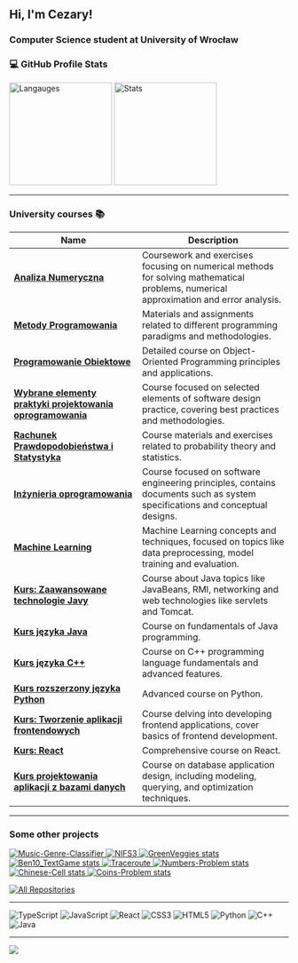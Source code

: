 <h2 align="left">Hi, I'm Cezary!</h1>
<h3 align="left">Computer Science student at University of Wrocław</h3>

<div align=left>

<h3>💻 GitHub Profile Stats</h3>
<img src="https://github-readme-stats.vercel.app/api/top-langs/?username=czarekmilek&theme=omni&hide_border=true&include_all_commits=true&count_private=true&layout=compact" alt="Langauges" height="185"/>
<!--
<img src="https://github-readme-streak-stats.herokuapp.com/?user=czarekmilek&theme=omni&hide_border=true&include_all_commits=true&count_private=false&layout=compact" alt="Commits" height="185"/>
-->
<img src="https://github-readme-stats.vercel.app/api?username=czarekmilek&theme=omni&hide_border=true&include_all_commits=true&count_private=false&layout=compact" alt="Stats" height="185" />

---

<h3 align="left">University courses 📚</h3>

| **Name** | **Description** |
|----------|-----------------|
| **[Analiza Numeryczna](https://github.com/czarekmilek/UWR/tree/main/Analiza%20Numeryczna)** | Coursework and exercises focusing on numerical methods for solving mathematical problems, numerical approximation and error analysis. |
| **[Metody Programowania](https://github.com/czarekmilek/UWR/tree/main/Metody%20Programowania)** | Materials and assignments related to different programming paradigms and methodologies. |
| **[Programowanie Obiektowe](https://github.com/czarekmilek/UWR/tree/main/Programowanie%20Obiektowe)** | Detailed course on Object-Oriented Programming principles and applications. |
| **[Wybrane elementy praktyki projektowania oprogramowania](https://github.com/czarekmilek/UWR/tree/main/Wybrane%20elementy%20praktyki%20projektowania%20oprogramowania)** | Course focused on selected elements of software design practice, covering best practices and methodologies. |
| **[Rachunek Prawdopodobieństwa i Statystyka](https://github.com/czarekmilek/UWR/tree/main/Rachunek%20Prawdopodobie%C5%84stwa%20i%20Statystyka)** | Course materials and exercises related to probability theory and statistics. |
| **[Inżynieria oprogramowania](https://github.com/czarekmilek/UWR/tree/main/In%C5%BCynieria%20Oprogramowania)** | Course focused on software engineering principles, contains documents such as system specifications and conceptual designs. |
| **[Machine Learning](https://github.com/czarekmilek/UWR/tree/main/Machine%20Learning)** | Machine Learning concepts and techniques, focused on topics like data preprocessing, model training and evaluation. |
| **[Kurs: Zaawansowane technologie Javy](https://github.com/czarekmilek/UWR/tree/main/Kurs%20Zaawansowany%20Java)** | Course about Java topics like JavaBeans, RMI, networking and web technologies like servlets and Tomcat. |
| **[Kurs języka Java](https://github.com/czarekmilek/UWR/tree/main/Kurs%20Java)** | Course on fundamentals of Java programming. |
| **[Kurs języka C++](https://github.com/czarekmilek/UWR/tree/main/Kurs%20j%C4%99zyka%20C%2B%2B)** | Course on C++ programming language fundamentals and advanced features. |
| **[Kurs rozszerzony języka Python](https://github.com/czarekmilek/UWR/tree/main/Kurs%20rozszerzony%20j%C4%99zyka%20Python)** | Advanced course on Python. |
| **[Kurs: Tworzenie aplikacji frontendowych](https://github.com/czarekmilek/UWR/tree/main/Kurs%20tworzenia%20aplikacj%20frontendowych)** | Course delving into developing frontend applications, cover basics of frontend development. |
| **[Kurs: React](https://github.com/czarekmilek/UWR/tree/main/Kurs%20React)** | Comprehensive course on React. |
| **[Kurs projektowania aplikacji z bazami danych](https://github.com/czarekmilek/UWR/tree/main/Kurs%20projektowania%20aplikacji%20z%20bazami%20danych)** | Course on database application design, including modeling, querying, and optimization techniques. |

</div>


---

<h3 align="left">Some other projects</h3>

<div class="grid-container">
  <a href="https://github.com/czarekmilek/Music-Genre-Classifier">
    <img src="https://github-readme-stats.vercel.app/api/pin/?username=czarekmilek&repo=Music-Genre-Classifier&theme=omni&hide_border=true&include_all_commits=true&count_private=true&layout=compact" alt="Music-Genre-Classifier">
  </a>
  <a href="https://github.com/czarekmilek/NIFS3">
    <img src="https://github-readme-stats.vercel.app/api/pin/?username=czarekmilek&repo=NIFS3&theme=omni&hide_border=true&include_all_commits=true&count_private=false&layout=compact" alt="NIFS3">
  </a>
  <a href="https://github.com/czarekmilek/GreenVeggies">
    <img src="https://github-readme-stats.vercel.app/api/pin/?username=czarekmilek&repo=GreenVeggies&theme=omni&hide_border=true&include_all_commits=true&count_private=false&layout=compact&width=500&height=120" alt="GreenVeggies stats">
  </a>
    <a href="https://github.com/czarekmilek/Ben10_TextGame">
    <img src="https://github-readme-stats.vercel.app/api/pin/?username=czarekmilek&repo=Ben10_TextGame&theme=omni&hide_border=true&include_all_commits=true&count_private=false&layout=compact" alt="Ben10_TextGame stats">
  </a>
  <a href="https://github.com/czarekmilek/Traceroute">
    <img src="https://github-readme-stats.vercel.app/api/pin/?username=czarekmilek&repo=Traceroute&theme=omni&hide_border=true&include_all_commits=true&count_private=false&layout=compact" alt="Traceroute">
  </a>
  <a href="https://github.com/czarekmilek/Numbers-Problem">
    <img src="https://github-readme-stats.vercel.app/api/pin/?username=czarekmilek&repo=Numbers-Problem&theme=omni&hide_border=true&include_all_commits=true&count_private=false&layout=compact" alt="Numbers-Problem stats">
  </a>
    <a href="https://github.com/czarekmilek/Chinese-Cell">
    <img src="https://github-readme-stats.vercel.app/api/pin/?username=czarekmilek&repo=Chinese-Cell&theme=omni&hide_border=true&include_all_commits=true&count_private=false&layout=compact" alt="Chinese-Cell stats">
  </a>
    <a href="https://github.com/czarekmilek/Coins-Problem">
    <img src="https://github-readme-stats.vercel.app/api/pin/?username=czarekmilek&repo=Coins-Problem&theme=omni&hide_border=true&include_all_commits=true&count_private=false&layout=compact" alt="Coins-Problem stats">
  </a>
</div>

<a href="https://github.com/czarekmilek?tab=repositories"><img alt="All Repositories" title="All Repositories" src="https://custom-icon-badges.demolab.com/badge/-All%20Repos-1F222E?style=for-the-badge&logoColor=pink&logo=repo"/></a>


---
![TypeScript](https://img.shields.io/badge/typescript-%23007ACC.svg?style=for-the-badge&logo=typescript&logoColor=white)
![JavaScript](https://img.shields.io/badge/javascript-%23323330.svg?style=for-the-badge&logo=javascript&logoColor=%23F7DF1E) 
![React](https://img.shields.io/badge/react-%2320232a.svg?style=for-the-badge&logo=react&logoColor=%2361DAFB) 
![CSS3](https://img.shields.io/badge/css3-%231572B6.svg?style=for-the-badge&logo=css3&logoColor=white) 
![HTML5](https://img.shields.io/badge/html5-%23E34F26.svg?style=for-the-badge&logo=html5&logoColor=white)
![Python](https://img.shields.io/badge/python-3670A0?style=for-the-badge&logo=python&logoColor=ffdd54) 
![C++](https://img.shields.io/badge/c++-%2300599C.svg?style=for-the-badge&logo=c%2B%2B&logoColor=white) 
![Java](https://img.shields.io/badge/java-%23ED8B00.svg?style=for-the-badge&logo=openjdk&logoColor=white)

---

</div>

[![](https://visitcount.itsvg.in/api?id=czarekmilek&icon=5&color=9)](https://visitcount.itsvg.in)
